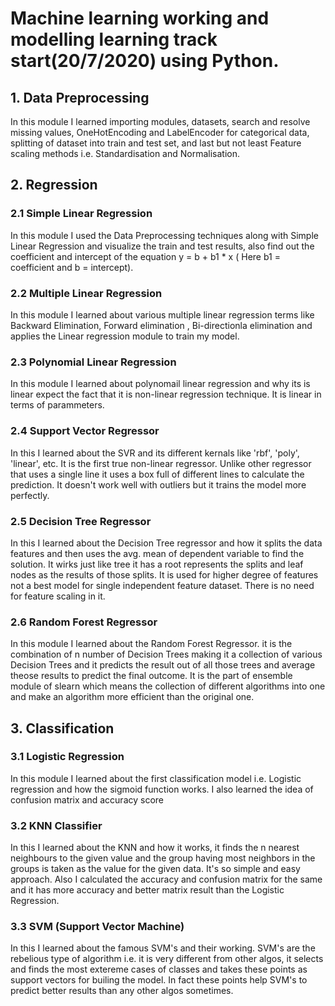 # Machine learning working and modelling learning track start(20/7/2020) using Python.
## 1. Data Preprocessing
In this module I learned importing modules, datasets, search and resolve missing values, OneHotEncoding and LabelEncoder for categorical data, splitting of dataset into train and test set, and last but not least Feature scaling methods i.e. Standardisation and Normalisation.
## 2. Regression 
  ### 2.1 Simple Linear Regression
  In this module I used the Data Preprocessing techniques along with Simple Linear Regression and visualize the train and test results, also find out the coefficient and intercept of the equation y = b + b1 * x ( Here b1 = coefficient and b = intercept).
  ### 2.2 Multiple Linear Regression
  In this module I learned about various multiple linear regression terms like Backward Elimination, Forward elimination , Bi-directionla elimination and applies the Linear regression module to train my model.
  ### 2.3 Polynomial Linear Regression
  In this module I learned about polynomail linear regression and why its is linear expect the fact that it is non-linear regression technique. It is linear in terms of parammeters.
  ### 2.4 Support Vector Regressor
  In this I learned about the SVR and its different kernals like 'rbf', 'poly', 'linear', etc. It is the first true non-linear regressor. Unlike other regressor that uses a single line it uses a box full of different lines to calculate the prediction. It doesn't work well with outliers but it trains the model more perfectly.
  ### 2.5 Decision Tree Regressor
  In this I learned about the Decision Tree regressor and how it splits the data features and then uses the avg. mean of dependent variable to find the solution. It wirks just like tree it has a root represents the splits and leaf nodes as the results of those splits. It is used for higher degree of features not a best model for single independent feature dataset. There is no need for feature scaling in it.
  ### 2.6 Random Forest Regressor
  In this module I learned about the Random Forest Regressor. it is the combination of n number of Decision Trees making it a collection of various Decision Trees and it predicts the result out of all those trees and average theose results to predict the final outcome. It is the part of ensemble module of slearn which means the collection of different algorithms into one and make an algorithm more efficient than the original one.
## 3. Classification
  ### 3.1 Logistic Regression
  In this module I learned about the first classification model i.e. Logistic regression and how the sigmoid function works. I also learned the idea of confusion matrix and accuracy score
  ### 3.2 KNN Classifier
  In this I learned about the KNN and how it works, it finds the n nearest neighbours to the given value and the group having most neighbors in the groups is taken as the value for the given data. It's so simple and easy approach. Also I calculated the accuracy and confusion matrix for the same and it has more accuracy and better matrix result than the Logistic Regression.
  ### 3.3 SVM (Support Vector Machine)
  In this I learned about the famous SVM's and their working. SVM's are the rebelious type of algorithm i.e. it is very different from other algos, it selects and finds the most extereme cases of classes and takes these points as support vectors for builing the model. In fact these points help SVM's to predict better results than any other algos sometimes.
